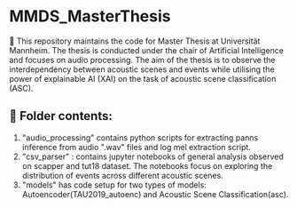 # MMDS_MasterThesis
:butterfly: This repository maintains the code for Master Thesis at Universität Mannheim. The thesis is conducted under the chair of Artificial Intelligence and focuses on audio processing. The aim of the thesis is to observe the interdependency between acoustic scenes and events while utilising the power of explainable AI (XAI) on the task of acoustic scene classification (ASC).

## :open_file_folder: Folder contents:
  1. "audio_processing" contains python scripts for extracting panns inference from audio ".wav" files and log mel extraction script.
  2. "csv_parser" : contains jupyter notebooks of general analysis observed on scapper and tut18 dataset. The notebooks focus on exploring the distribution of events across different acoustic scenes.
  3. "models" has code setup for two types of models: Autoencoder(TAU2019_autoenc) and Acoustic Scene Classification(asc).

